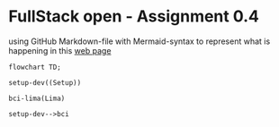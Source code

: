 # FullStack open - Assignment 0.4

using GitHub Markdown-file with Mermaid-syntax to represent what is happening in this [web page](https://studies.cs.helsinki.fi/exampleapp/notes)

```mermaid 
flowchart TD;

setup-dev((Setup))

bci-lima(Lima)

setup-dev-->bci

```